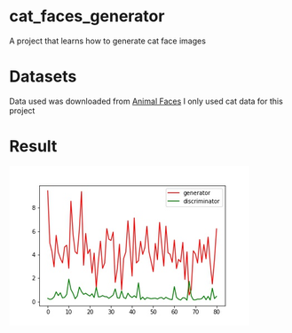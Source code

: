 # cat_faces_generator
A project that learns how to generate cat face images
# Datasets
Data used was downloaded from [Animal Faces](https://www.kaggle.com/andrewmvd/animal-faces)
I only used cat data for this project
# Result 
![Generative loss vs Discriminaror Loss after 80 epochs](https://github.com/HuyNguyen-hust/cat_faces_generator/blob/main/loss.jpg)

